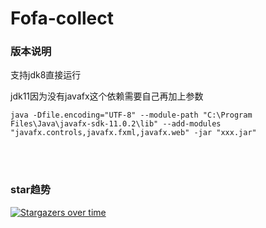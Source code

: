 # Fofa-collect


### 版本说明

支持jdk8直接运行

jdk11因为没有javafx这个依赖需要自己再加上参数

```
java -Dfile.encoding="UTF-8" --module-path "C:\Program Files\Java\javafx-sdk-11.0.2\lib" --add-modules "javafx.controls,javafx.fxml,javafx.web" -jar "xxx.jar"
```
<br></br>
### star趋势
[![Stargazers over time](https://starchart.cc/tangxiaofeng7/Fofa-collect.svg)](https://starchart.cc/tangxiaofeng7/Fofa-collect)
